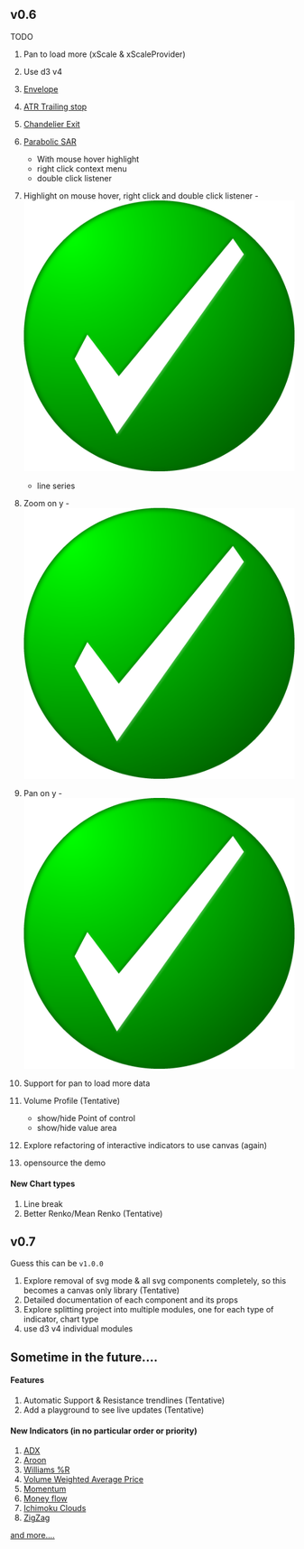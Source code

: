 ## v0.6

TODO

1. Pan to load more (xScale & xScaleProvider)
1. Use d3 v4

1. [Envelope](http://www.investopedia.com/terms/e/envelope.asp?optm=sa_v2)
1. [ATR Trailing stop](http://www.incrediblecharts.com/indicators/atr_average_true_range_trailing_stops.php)
1. [Chandelier Exit](http://stockcharts.com/school/doku.php?id=chart_school:technical_indicators:chandelier_exit)
1. [Parabolic SAR](http://stockcharts.com/school/doku.php?id=chart_school:technical_indicators:parabolic_sar)
	- With mouse hover highlight
	- right click context menu
	- double click listener
1. Highlight on mouse hover, right click and double click listener - ![Done][DONE]
	- line series
1. Zoom on y - ![Done][DONE]
1. Pan on y - ![Done][DONE]
1. Support for pan to load more data
1. Volume Profile (Tentative)
	- show/hide Point of control
	- show/hide value area
1. Explore refactoring of interactive indicators to use canvas (again)
1. opensource the demo

#### New Chart types
1. Line break
1. Better Renko/Mean Renko (Tentative)

## v0.7

Guess this can be `v1.0.0`

1. Explore removal of svg mode & all svg components completely, so this becomes a canvas only library (Tentative)
1. Detailed documentation of each component and its props
1. Explore splitting project into multiple modules, one for each type of indicator, chart type
1. use d3 v4 individual modules

## Sometime in the future....

#### Features
1. Automatic Support & Resistance trendlines (Tentative)
1. Add a playground to see live updates (Tentative)

#### New Indicators (in no particular order or priority)
1. [ADX](http://stockcharts.com/school/doku.php?id=chart_school:technical_indicators:average_directional_index_adx)
1. [Aroon](http://stockcharts.com/school/doku.php?id=chart_school:technical_indicators:aroon)
1. [Williams %R](http://stockcharts.com/school/doku.php?id=chart_school%3Atechnical_indicators%3Awilliams_r)
1. [Volume Weighted Average Price ](http://stockcharts.com/school/doku.php?id=chart_school:technical_indicators:vwap_intraday)
1. [Momentum](http://www.incrediblecharts.com/indicators/momentum.php)
1. [Money flow](http://stockcharts.com/school/doku.php?id=chart_school:technical_indicators:money_flow_index_mfi)
1. [Ichimoku Clouds](http://stockcharts.com/school/doku.php?id=chart_school:technical_indicators:ichimoku_cloud)
1. [ZigZag](http://stockcharts.com/school/doku.php?id=chart_school:technical_indicators:zigzag)

[and more....](http://stockcharts.com/school/doku.php?id=chart_school:technical_indicators)


[DONE]: ../images/check-mark.png "Done"
